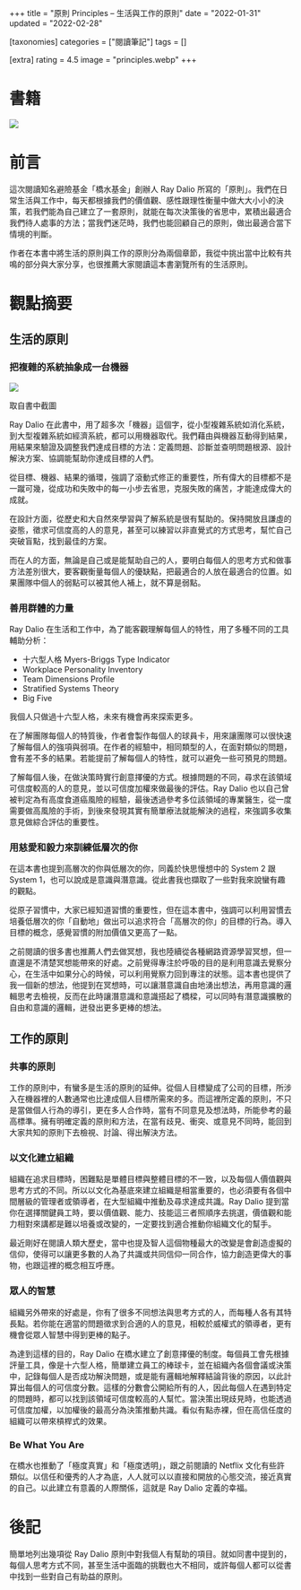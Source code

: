 +++
title = "原則 Principles – 生活與工作的原則"
date = "2022-01-31"
updated = "2022-02-28"

[taxonomies]
categories = ["閱讀筆記"]
tags = []

[extra]
rating = 4.5
image = "principles.webp"
+++

# 書籍
[![](principles.webp)](https://www.goodreads.com/book/show/34536488-principles)

# 前言
這次閱讀知名避險基金「橋水基金」創辦人 Ray Dalio 所寫的「原則」。我們在日常生活與工作中，每天都根據我們的價值觀、感性跟理性衡量中做大大小小的決策，若我們能為自己建立了一套原則，就能在每次決策後的省思中，累積出最適合我們待人處事的方法；當我們迷茫時，我們也能回顧自己的原則，做出最適合當下情境的判斷。

作者在本書中將生活的原則與工作的原則分為兩個章節，我從中挑出當中比較有共鳴的部分與大家分享，也很推薦大家閱讀這本書瀏覽所有的生活原則。

# 觀點摘要

## 生活的原則

### 把複雜的系統抽象成一台機器

![](machine.webp)
<p class="image-caption">取自書中截圖</p>

Ray Dalio 在此書中，用了超多次「機器」這個字，從小型複雜系統如消化系統，到大型複雜系統如經濟系統，都可以用機器取代。我們藉由與機器互動得到結果，用結果來驗證及調整我們達成目標的方法：定義問題、診斷並查明問題根源、設計解決方案、協調能幫助你達成目標的人們。

從目標、機器、結果的循環，強調了滾動式修正的重要性，所有偉大的目標都不是一蹴可幾，從成功和失敗中的每一小步去省思，克服失敗的痛苦，才能達成偉大的成就。

在設計方面，從歷史和大自然來學習與了解系統是很有幫助的。保持開放且謙虛的姿態，徵求可信度高的人的意見，甚至可以練習以非直覺式的方式思考，幫忙自己突破盲點，找到最佳的方案。

而在人的方面，無論是自己或是能幫助自己的人，要明白每個人的思考方式和做事方法差別很大，要客觀衡量每個人的優缺點，把最適合的人放在最適合的位置。如果團隊中個人的弱點可以被其他人補上，就不算是弱點。

### 善用群體的力量

Ray Dalio 在生活和工作中，為了能客觀理解每個人的特性，用了多種不同的工具輔助分析：
* 十六型人格 Myers-Briggs Type Indicator
* Workplace Personality Inventory
* Team Dimensions Profile
* Stratified Systems Theory
* Big Five

我個人只做過十六型人格，未來有機會再來探索更多。

在了解團隊每個人的特質後，作者會製作每個人的球員卡，用來讓團隊可以很快速了解每個人的強項與弱項。在作者的經驗中，相同類型的人，在面對類似的問題，會有差不多的結果。若能提前了解每個人的特性，就可以避免一些可預見的問題。

了解每個人後，在做決策時實行創意擇優的方式。根據問題的不同，尋求在該領域可信度較高的人的意見，並以可信度加權來做最後的評估。Ray Dalio 也以自己曾被判定為有高度食道癌風險的經驗，最後透過參考多位該領域的專業醫生，從一度需要做高風險的手術，到後來發現其實有簡單療法就能解決的過程，來強調多收集意見做綜合評估的重要性。

### 用慈愛和毅力來訓練低層次的你

在這本書也提到高層次的你與低層次的你，同義於快思慢想中的 System 2 跟 System 1，也可以說成是意識與潛意識。從此書我也擷取了一些對我來說蠻有趣的觀點。

從原子習慣中，大家已經知道習慣的重要性，但在這本書中，強調可以利用習慣去培養低層次的你「自動地」做出可以追求符合「高層次的你」的目標的行為。導入目標的概念，感覺習慣的附加價值又更高了一點。

之前閱讀的很多書也推薦人們去做冥想，我也陸續從各種網路資源學習冥想，但一直還是不清楚冥想能帶來的好處。之前覺得專注於呼吸的目的是利用意識去覺察分心，在生活中如果分心的時候，可以利用覺察力回到專注的狀態。這本書也提供了我一個新的想法，他提到在冥想時，可以讓潛意識自由地湧出想法，再用意識的邏輯思考去檢視，反而在此時讓潛意識和意識搭起了橋樑，可以同時有潛意識擴散的自由和意識的邏輯，迸發出更多更棒的想法。

## 工作的原則

### 共事的原則

工作的原則中，有蠻多是生活的原則的延伸。從個人目標變成了公司的目標，所涉入在機器裡的人數通常也比達成個人目標所需來的多。而這裡所定義的原則，不只是當做個人行為的導引，更在多人合作時，當有不同意見及想法時，所能參考的最高標準。擁有明確定義的原則和方法，在當有歧見、衝突、或意見不同時，能回到大家共知的原則下去檢視、討論、得出解決方法。

### 以文化建立組織

組織在追求目標時，困難點是單體目標與整體目標的不一致，以及每個人價值觀與思考方式的不同。所以以文化為基底來建立組織是相當重要的，也必須要有各個中間層級的管理者或領導者，在大型組織中推動及尋求達成共識。Ray Dalio 提到當你在選擇關鍵員工時，要以價值觀、能力、技能這三者照順序去挑選，價值觀和能力相對來講都是難以培養或改變的，一定要找到適合推動你組織文化的幫手。

最近剛好在閱讀人類大歷史，當中也提及智人這個物種最大的改變是會創造虛擬的信仰，使得可以讓更多數的人為了共識或共同信仰一同合作，協力創造更偉大的事物，也跟這裡的概念相互呼應。

### 眾人的智慧

組織另外帶來的好處是，你有了很多不同想法與思考方式的人，而每種人各有其特長點。若你能在適當的問題徵求到合適的人的意見，相較於威權式的領導者，更有機會從眾人智慧中得到更棒的點子。

為達到這樣的目的，Ray Dalio 在橋水建立了創意擇優的制度。每個員工會先根據評量工具，像是十六型人格，簡單建立員工的棒球卡，並在組織內各個會議或決策中，記錄每個人是否成功解決問題，或是能有邏輯地解釋結論背後的原因，以此計算出每個人的可信度分數。這樣的分數會公開給所有的人，因此每個人在遇到特定的問題時，都可以找到該領域可信度較高的人幫忙。當決策出現歧見時，也能透過可信度加權，以加權後的最高分為決策推動共識。看似有點赤裸，但在高信任度的組織可以帶來槓桿式的效果。

### Be What You Are

在橋水也推動了「極度真實」和「極度透明」，跟之前閱讀的 Netflix 文化有些許類似。以信任和優秀的人才為底，人人就可以以直接和開放的心態交流，接近真實的自己。以此建立有意義的人際關係，這就是 Ray Dalio 定義的幸福。

# 後記

簡單地列出幾項從 Ray Dalio 原則中對我個人有幫助的項目。就如同書中提到的，每個人思考方式不同，甚至生活中面臨的挑戰也大不相同，或許每個人都可以從書中找到一些對自己有助益的原則。
